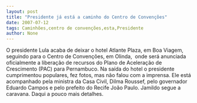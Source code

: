 ```yaml
---
layout: post
title: "Presidente já está a caminho do Centro de Convenções"
date: 2007-07-12
tags: Caminhões,centro de convenções,esta,Presidente
author: None
---
```

O presidente Lula acaba de deixar o hotel Atlante Plaza, em Boa Viagem, seguindo&nbsp;para o&nbsp;Centro de Conven&ccedil;&otilde;es, em Olinda,&nbsp; onde ser&aacute; anunciada oficialmente a libera&ccedil;&atilde;o de recursos do Plano de Acelera&ccedil;&atilde;o de Crescimento (PAC) para Pernambuco.
Na sa&iacute;da do hotel o presidente cumprimentou populares, fez fotos, mas n&atilde;o falou com a imprensa. Ele est&aacute; acompanhado pela ministra da Casa Civil, Dilma Roussef, pelo governador Eduardo Campos e pelo prefeito do Recife Jo&atilde;o Paulo.
Jamildo segue a caravana. Daqui a pouco mais detalhes. 